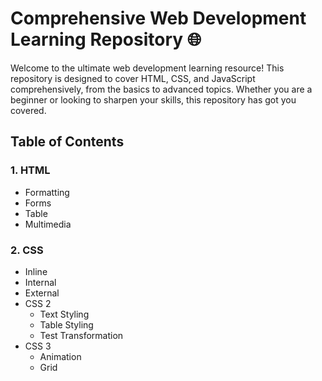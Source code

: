 # Comprehensive Web Development Learning Repository 🌐

Welcome to the ultimate web development learning resource! This repository is designed to cover HTML, CSS, and JavaScript comprehensively, from the basics to advanced topics. Whether you are a beginner or looking to sharpen your skills, this repository has got you covered.

## Table of Contents
### 1. HTML
  - Formatting
  - Forms
  - Table
  - Multimedia
### 2. CSS
  - Inline
  - Internal
  - External
  - CSS 2
      - Text Styling
      - Table Styling
      - Test Transformation
  - CSS 3
      - Animation
      - Grid
